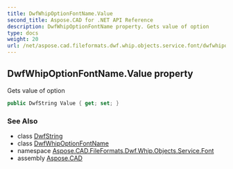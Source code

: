 ```yaml
---
title: DwfWhipOptionFontName.Value
second_title: Aspose.CAD for .NET API Reference
description: DwfWhipOptionFontName property. Gets value of option
type: docs
weight: 20
url: /net/aspose.cad.fileformats.dwf.whip.objects.service.font/dwfwhipoptionfontname/value/
---
```

## DwfWhipOptionFontName.Value property

Gets value of option

```csharp
public DwfString Value { get; set; }
```

### See Also

* class [DwfString](../../../aspose.cad.fileformats.dwf.whip.objects/dwfstring/)
* class [DwfWhipOptionFontName](../)
* namespace [Aspose.CAD.FileFormats.Dwf.Whip.Objects.Service.Font](../../../aspose.cad.fileformats.dwf.whip.objects.service.font/)
* assembly [Aspose.CAD](../../../)


